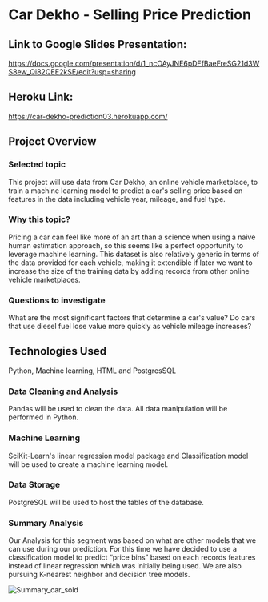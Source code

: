 # Car Dekho - Selling Price Prediction

## Link to Google Slides Presentation:
https://docs.google.com/presentation/d/1_ncOAyJNE6pDFfBaeFreSG21d3WS8ew_Qi82QEE2kSE/edit?usp=sharing

## Heroku Link:
https://car-dekho-prediction03.herokuapp.com/

## Project Overview
### Selected topic
This project will use data from Car Dekho, an online vehicle marketplace, to train a machine learning model to predict a car's selling price based on features in the data including vehicle year, mileage, and fuel type.

### Why this topic?
Pricing a car can feel like more of an art than a science when using a naive human estimation approach, so this seems like a perfect opportunity to leverage machine learning. This dataset is also relatively generic in terms of the data provided for each vehicle, making it extendible if later we want to increase the size of the training data by adding records from other online vehicle marketplaces.

### Questions to investigate
What are the most significant factors that determine a car's value? Do cars that use diesel fuel lose value more quickly as vehicle mileage increases?

## Technologies Used

Python, Machine learning, HTML and PostgresSQL


### Data Cleaning and Analysis
Pandas will be used to clean the data. All data manipulation will be performed in Python.

### Machine Learning
SciKit-Learn's linear regression model package and Classification model will be used to create a machine learning model.

### Data Storage
PostgreSQL will be used to host the tables of the database.

### Summary Analysis 

Our Analysis for this segment was based on what are other models that we can use during our prediction. For this time we have decided to use a classification model to predict “price bins” based on each records features instead of linear regression which was initially being used. We are also pursuing K-nearest neighbor and decision tree models.

![Summary_car_sold](https://user-images.githubusercontent.com/74233163/121831740-d1f6ce80-cc8d-11eb-9f0a-9df58d4d1035.png)



